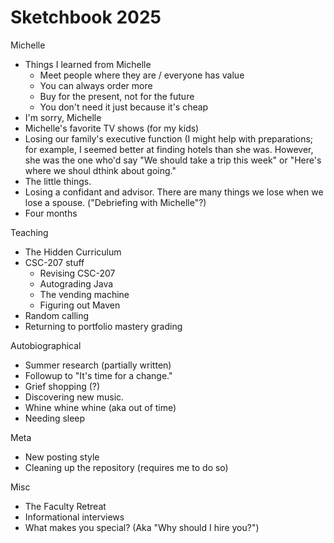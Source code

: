 Sketchbook 2025
===============

Michelle

* Things I learned from Michelle
    * Meet people where they are / everyone has value
    * You can always order more
    * Buy for the present, not for the future
    * You don't need it just because it's cheap
* I'm sorry, Michelle
* Michelle's favorite TV shows (for my kids)
* Losing our family's executive function (I might help with preparations;
  for example, I seemed better at finding hotels than she was. However,
  she was the one who'd say "We should take a trip this week" or "Here's
  where we shoul dthink about going."
* The little things.
* Losing a confidant and advisor. There are many things we lose when we
  lose a spouse. ("Debriefing with Michelle"?)
* Four months

Teaching

* The Hidden Curriculum
* CSC-207 stuff
    * Revising CSC-207
    * Autograding Java
    * The vending machine
    * Figuring out Maven
* Random calling
* Returning to portfolio mastery grading

Autobiographical

* Summer research (partially written)
* Followup to "It's time for a change."  
* Grief shopping (?)
* Discovering new music.
* Whine whine whine (aka out of time)
* Needing sleep

Meta

* New posting style
* Cleaning up the repository (requires me to do so)

Misc

* The Faculty Retreat
* Informational interviews
* What makes you special? (Aka "Why should I hire you?")

